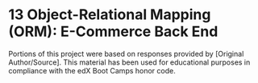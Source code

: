 # 13 Object-Relational Mapping (ORM): E-Commerce Back End

Portions of this project were based on responses provided by [Original Author/Source]. This material has been used for educational purposes in compliance with the edX Boot Camps honor code.
